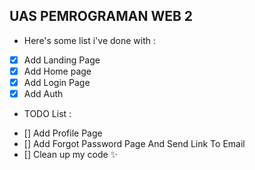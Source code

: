 ## UAS PEMROGRAMAN WEB 2
* Here's some list i've done with :
- [x] Add Landing Page
- [x] Add Home page
- [x] Add Login Page
- [x] Add Auth

* TODO List :
- [] Add Profile Page
- [] Add Forgot Password Page And Send Link To Email
- [] Clean up my code ✨
